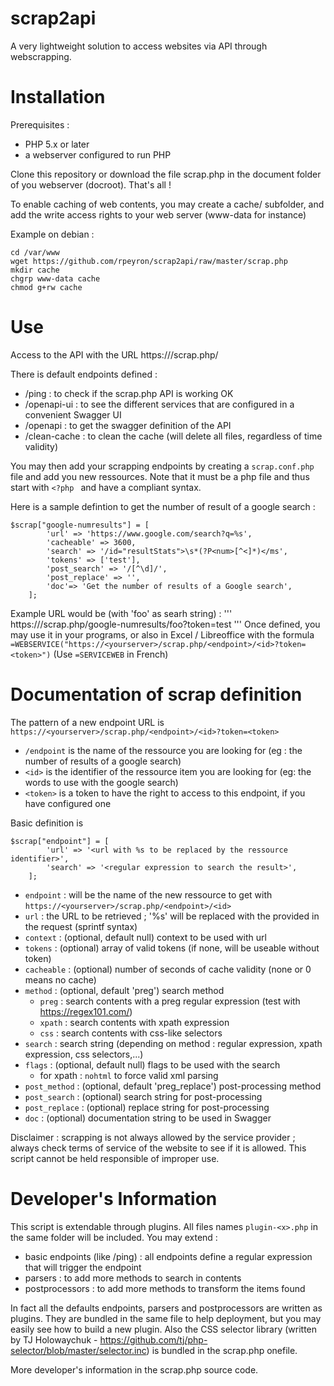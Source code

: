 # scrap2api
A very lightweight solution to access websites via API through webscrapping.

# Installation

Prerequisites : 
- PHP 5.x or later
- a webserver configured to run PHP

Clone this repository or download the file scrap.php in the document folder of you webserver (docroot). That's all !

To enable caching of web contents, you may create a cache/ subfolder, and add the write access rights to your web server (www-data for instance)

Example on debian :
``` 
cd /var/www
wget https://github.com/rpeyron/scrap2api/raw/master/scrap.php
mkdir cache
chgrp www-data cache
chmod g+rw cache
```

# Use

Access to the API with the URL  https://<your server address>/scrap.php/<endpoint>
  
There is default endpoints defined :
- /ping : to check if the scrap.php API is working OK
- /openapi-ui : to see the different services that are configured in a convenient Swagger UI
- /openapi : to get the swagger definition of the API
- /clean-cache : to clean the cache (will delete all files, regardless of time validity)

You may then add your scrapping endpoints by creating a `scrap.conf.php` file and add you new ressources. Note that it must be a php file and thus start with `<?php ` and have a compliant syntax.

Here is a sample defintion to get the number of result of a google search :
```
$scrap["google-numresults"] = [
        'url' => 'https://www.google.com/search?q=%s',
        'cacheable' => 3600,
        'search' => '/id="resultStats">\s*(?P<num>[^<]*)</ms',
        'tokens' => ['test'],
        'post_search' => '/[^\d]/',
        'post_replace' => '',        
        'doc'=> 'Get the number of results of a Google search',
    ];
```
Example URL would be (with 'foo' as searh string) :
'''
https://<yourserver>/scrap.php/google-numresults/foo?token=test
'''
Once defined, you may use it in your programs, or also in Excel / Libreoffice with the formula
`=WEBSERVICE("https://<yourserver>/scrap.php/<endpoint>/<id>?token=<token>")` (Use `=SERVICEWEB` in French)

# Documentation of scrap definition

The pattern of a new endpoint URL is `https://<yourserver>/scrap.php/<endpoint>/<id>?token=<token>`
* `/endpoint` is the name of the ressource you are looking for  (eg : the number of results of a google search)
* `<id>` is the identifier of the ressource item you are looking for  (eg: the words to use with the google search)
* `<token>` is a token to have the right to access to this endpoint, if you have configured one

Basic definition is 
```
$scrap["endpoint"] = [
        'url' => '<url with %s to be replaced by the ressource identifier>',
        'search' => '<regular expression to search the result>',
    ];
```
* `endpoint` : will be the name of the new ressource to get with `https://<yourserver>/scrap.php/<endpoint>/<id>`
* `url` : the URL to be retrieved ; '%s' will be replaced with the <id> provided in the request (sprintf syntax)
* `context` : (optional, default null) context to be used with url
* `tokens` : (optional) array of valid tokens (if none, will be useable without token)
* `cacheable` : (optional) number of seconds of cache validity (none or 0 means no cache)
* `method` : (optional, default 'preg') search method  
   * `preg` : search contents with a preg regular expression (test with https://regex101.com/)
   * `xpath` : search contents with xpath expression
   * `css` : search contents with css-like selectors
* `search` : search string (depending on method : regular expression, xpath expression, css selectors,...)
* `flags` : (optional, default null) flags to be used with the search
   * for xpath : `nohtml` to force valid xml parsing
* `post_method` : (optional, default 'preg_replace') post-processing method
* `post_search` : (optional) search string for post-processing
* `post_replace` : (optional) replace string for post-processing
* `doc` : (optional) documentation string to be used in Swagger

Disclaimer : scrapping is not always allowed by the service provider ; always check terms of service of the website to see if it is allowed. This script cannot be held responsible of improper use.


# Developer's Information

This script is extendable through plugins. All files names `plugin-<x>.php` in the same folder will be included. You may extend :
* basic endpoints (like /ping) : all endpoints define a regular expression that will trigger the endpoint
* parsers : to add more methods to search in contents
* postprocessors : to add more methods to transform the items found

In fact all the defaults endpoints, parsers and postprocessors are written as plugins. They are bundled in the same file to help deployment, but you may easily see how to build a new plugin. Also the CSS selector library (written by TJ Holowaychuk - https://github.com/tj/php-selector/blob/master/selector.inc) is bundled in the scrap.php onefile.

More developer's information in the scrap.php source code.
